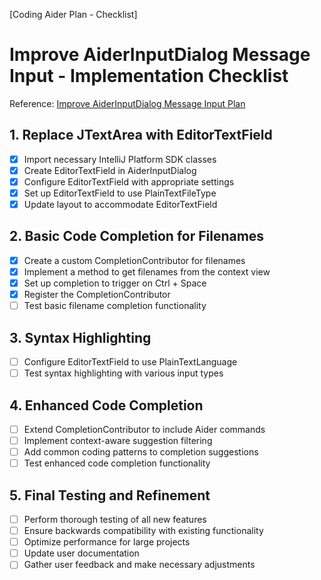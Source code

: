 [Coding Aider Plan - Checklist]

# Improve AiderInputDialog Message Input - Implementation Checklist

Reference: [Improve AiderInputDialog Message Input Plan](improve_aiderinputdialog_message_input.md)

## 1. Replace JTextArea with EditorTextField

- [x] Import necessary IntelliJ Platform SDK classes
- [x] Create EditorTextField in AiderInputDialog
- [x] Configure EditorTextField with appropriate settings
- [x] Set up EditorTextField to use PlainTextFileType
- [x] Update layout to accommodate EditorTextField

## 2. Basic Code Completion for Filenames

- [x] Create a custom CompletionContributor for filenames
- [x] Implement a method to get filenames from the context view
- [x] Set up completion to trigger on Ctrl + Space
- [x] Register the CompletionContributor
- [ ] Test basic filename completion functionality

## 3. Syntax Highlighting

- [ ] Configure EditorTextField to use PlainTextLanguage
- [ ] Test syntax highlighting with various input types

## 4. Enhanced Code Completion

- [ ] Extend CompletionContributor to include Aider commands
- [ ] Implement context-aware suggestion filtering
- [ ] Add common coding patterns to completion suggestions
- [ ] Test enhanced code completion functionality

## 5. Final Testing and Refinement

- [ ] Perform thorough testing of all new features
- [ ] Ensure backwards compatibility with existing functionality
- [ ] Optimize performance for large projects
- [ ] Update user documentation
- [ ] Gather user feedback and make necessary adjustments
